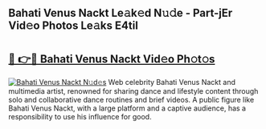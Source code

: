 ## Bahati Venus Nackt Le𝚊k𝚎d N𝚞𝚍e - Part-jEr Vid𝚎o Photos Le𝚊ks E4tiI

# <h2><a href="http://fb1tpz8.evod.top/?m=Bahati+Venus+Nackt">🔗 👉🔴 Bahati Venus Nackt Vid𝚎o Ph𝚘t𝚘s</a></h2>

[![Bahati Venus Nackt N𝚞d𝚎s](https://i.imgur.com/8V9OHl7.gif)](http://fb1tpz8.evod.top/?m=Bahati+Venus+Nackt)
Web celebrity Bahati Venus Nackt and multimedia artist, renowned for sharing dance and lifestyle content through solo and collaborative dance routines and brief videos. A public figure like Bahati Venus Nackt, with a large platform and a captive audience, has a responsibility to use his influence for good. 
